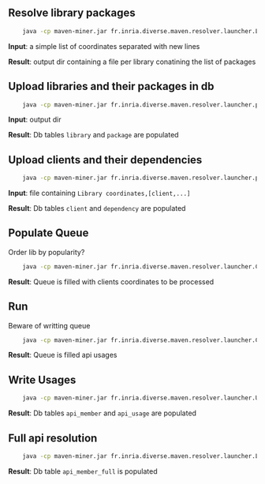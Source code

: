 ## Resolve library packages

```bash
	java -cp maven-miner.jar fr.inria.diverse.maven.resolver.launcher.LibResolverApp libraries.list
```

**Input**: a simple list of coordinates separated with new lines

**Result**: output dir containing a file per library conatining the list of packages

## Upload libraries and their packages in db

```bash
	java -cp maven-miner.jar fr.inria.diverse.maven.resolver.launcher.populate.LibraryPackages
```

**Input**: output dir

**Result**: Db tables `library` and `package` are populated

## Upload clients and their dependencies

```bash
	java -cp maven-miner.jar fr.inria.diverse.maven.resolver.launcher.populate.ClientDependencies library-clients.list
```

**Input**: file containing `Library coordinates,[client,...]`

**Result**: Db tables `client` and `dependency` are populated

## Populate Queue
Order lib by popularity?

```bash
	java -cp maven-miner.jar fr.inria.diverse.maven.resolver.launcher.ClientResolverApp -f -d mariadb.properties -q qhost:port -u quser:password
```

**Result**: Queue is filled with clients coordinates to be processed

## Run

Beware of writting queue

```bash
	java -cp maven-miner.jar fr.inria.diverse.maven.resolver.launcher.ClientResolverApp -d mariadb.properties -q qhost:port -u quser:password
```

**Result**: Queue is filled api usages

## Write Usages

```bash
	java -cp maven-miner.jar fr.inria.diverse.maven.resolver.launcher.UsageResolverApp  -d mariadb.properties -q qhost:port -u quser:password -s batch-size
```

**Result**: Db tables `api_member` and `api_usage` are populated

## Full api resolution

```bash
	java -cp maven-miner.jar fr.inria.diverse.maven.resolver.launcher.LibApiResolverApp -f libraries.list
```
**Result**: Db table `api_member_full` is populated






